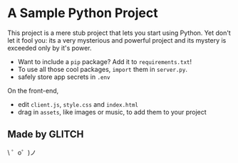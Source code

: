 A Sample Python Project
============================

This project is a mere stub project that lets you start using Python. Yet don't let it fool you: its a very mysterious and powerful project and its mystery is exceeded only by it's power.

 - Want to include a `pip` package? Add it to `requirements.txt`!
 - To use all those cool packages, `import` them in `server.py`.
- safely store app secrets in `.env`

On the front-end,
- edit `client.js`, `style.css` and `index.html`
- drag in `assets`, like images or music, to add them to your project


Made by GLITCH
-----------------

\ ゜o゜)ノ
